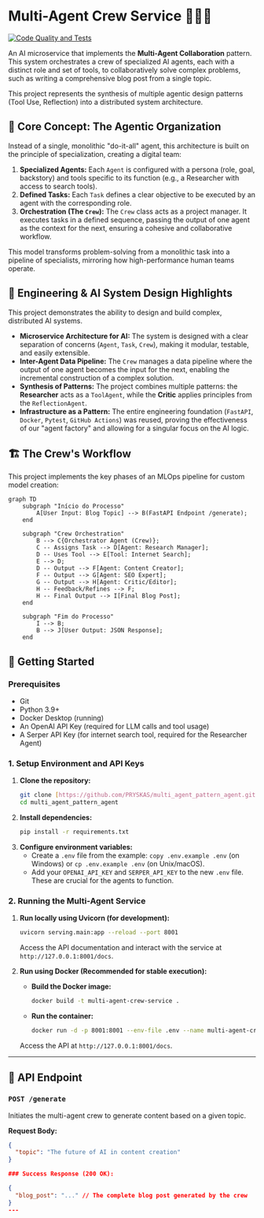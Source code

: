# Multi-Agent Crew Service 🤖🤝📝

[![Code Quality and Tests](https://github.com/PRYSKAS/multi_agent_pattern_agent/actions/workflows/ci.yml/badge.svg)](https://github.com/PRYSKAS/multi_agent_pattern_agent/actions)

An AI microservice that implements the **Multi-Agent Collaboration** pattern. This system orchestrates a crew of specialized AI agents, each with a distinct role and set of tools, to collaboratively solve complex problems, such as writing a comprehensive blog post from a single topic.

This project represents the synthesis of multiple agentic design patterns (Tool Use, Reflection) into a distributed system architecture.

## 🧠 Core Concept: The Agentic Organization

Instead of a single, monolithic "do-it-all" agent, this architecture is built on the principle of specialization, creating a digital team:

1.  **Specialized Agents:** Each `Agent` is configured with a persona (role, goal, backstory) and tools specific to its function (e.g., a Researcher with access to search tools).
2.  **Defined Tasks:** Each `Task` defines a clear objective to be executed by an agent with the corresponding role.
3.  **Orchestration (The `Crew`):** The `Crew` class acts as a project manager. It executes tasks in a defined sequence, passing the output of one agent as the context for the next, ensuring a cohesive and collaborative workflow.

This model transforms problem-solving from a monolithic task into a pipeline of specialists, mirroring how high-performance human teams operate.

## 🚀 Engineering & AI System Design Highlights

This project demonstrates the ability to design and build complex, distributed AI systems.

* **Microservice Architecture for AI:** The system is designed with a clear separation of concerns (`Agent`, `Task`, `Crew`), making it modular, testable, and easily extensible.
* **Inter-Agent Data Pipeline:** The `Crew` manages a data pipeline where the output of one agent becomes the input for the next, enabling the incremental construction of a complex solution.
* **Synthesis of Patterns:** The project combines multiple patterns: the **Researcher** acts as a `ToolAgent`, while the **Critic** applies principles from the `ReflectionAgent`.
* **Infrastructure as a Pattern:** The entire engineering foundation (`FastAPI`, `Docker`, `Pytest`, `GitHub Actions`) was reused, proving the effectiveness of our "agent factory" and allowing for a singular focus on the AI logic.

## 🏗️ The Crew's Workflow

This project implements the key phases of an MLOps pipeline for custom model creation:

```mermaid
graph TD
    subgraph "Início do Processo"
        A[User Input: Blog Topic] --> B(FastAPI Endpoint /generate);
    end

    subgraph "Crew Orchestration"
        B --> C{Orchestrator Agent (Crew)};
        C -- Assigns Task --> D[Agent: Research Manager];
        D -- Uses Tool --> E[Tool: Internet Search];
        E --> D;
        D -- Output --> F[Agent: Content Creator];
        F -- Output --> G[Agent: SEO Expert];
        G -- Output --> H[Agent: Critic/Editor];
        H -- Feedback/Refines --> F;
        H -- Final Output --> I[Final Blog Post];
    end

    subgraph "Fim do Processo"
        I --> B;
        B --> J[User Output: JSON Response];
    end
```

## 🏁 Getting Started

### Prerequisites

* Git
* Python 3.9+
* Docker Desktop (running)
* An OpenAI API Key (required for LLM calls and tool usage)
* A Serper API Key (for internet search tool, required for the Researcher Agent)

### 1. Setup Environment and API Keys

1.  **Clone the repository:**
    ```bash
    git clone [https://github.com/PRYSKAS/multi_agent_pattern_agent.git](https://github.com/PRYSKAS/multi_agent_pattern_agent.git)
    cd multi_agent_pattern_agent
    ```
2.  **Install dependencies:**
    ```bash
    pip install -r requirements.txt
    ```
3.  **Configure environment variables:**
    * Create a `.env` file from the example: `copy .env.example .env` (on Windows) or `cp .env.example .env` (on Unix/macOS).
    * Add your `OPENAI_API_KEY` and `SERPER_API_KEY` to the new `.env` file. These are crucial for the agents to function.

### 2. Running the Multi-Agent Service

1.  **Run locally using Uvicorn (for development):**
    ```bash
    uvicorn serving.main:app --reload --port 8001
    ```
    Access the API documentation and interact with the service at `http://127.0.0.1:8001/docs`.

2.  **Run using Docker (Recommended for stable execution):**
    * **Build the Docker image:**
        ```bash
        docker build -t multi-agent-crew-service .
        ```
    * **Run the container:**
        ```bash
        docker run -d -p 8001:8001 --env-file .env --name multi-agent-crew multi-agent-crew-service
        ```
    Access the API at `http://127.0.0.1:8001/docs`.

---

## 📡 API Endpoint

### `POST /generate`

Initiates the multi-agent crew to generate content based on a given topic.

**Request Body:**

```json
{
  "topic": "The future of AI in content creation"
}

### Success Response (200 OK):

{
  "blog_post": "..." // The complete blog post generated by the crew
}
---